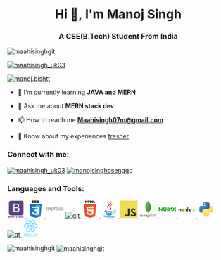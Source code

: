 <h1 align="center">Hi 👋, I'm Manoj Singh</h1>
<h3 align="center">A CSE(B.Tech) Student From India</h3>

<p align="left"> <img src="https://komarev.com/ghpvc/?username=maahisinghgit&label=Profile%20views&color=0e75b6&style=flat" alt="maahisinghgit" /> </p>

<p align="left"> <a href="https://twitter.com/maahisingh_uk03" target="blank"><img src="https://img.shields.io/twitter/follow/maahisingh_uk03?logo=twitter&style=for-the-badge" alt="maahisingh_uk03" /></a> </p>
<p align="left"> <a href="https://www.instagram.com/manoj.bishtt/" target="blank"><img src="https://img.shields.io/instagram/follow/maahisingh_uk03?logo=twitter&style=for-the-badge" alt="manoj.bishtt" /></a> </p>

- 🌱 I’m currently learning **JAVA and MERN**

- 💬 Ask me about **MERN stack dev**

- 📫 How to reach me **Maahisingh07m@gmail.com**

- 📄 Know about my experiences [fresher](fresher)

<h3 align="left">Connect with me:</h3>
<p align="left">
<a href="https://twitter.com/maahisingh_uk03" target="blank"><img align="center" src="https://raw.githubusercontent.com/rahuldkjain/github-profile-readme-generator/master/src/images/icons/Social/twitter.svg" alt="maahisingh_uk03" height="30" width="40" /></a>
<a href="https://linkedin.com/in/manoj singh" target="blank"><img align="center" src="https://raw.githubusercontent.com/rahuldkjain/github-profile-readme-generator/master/src/images/icons/Social/linked-in-alt.svg" alt="manojsinghcsenggg" height="30" width="40" /></a>
</p>

<h3 align="left">Languages and Tools:</h3>
<p align="left"> <a href="https://getbootstrap.com" target="_blank"> <img src="https://raw.githubusercontent.com/devicons/devicon/master/icons/bootstrap/bootstrap-plain-wordmark.svg" alt="bootstrap" width="40" height="40"/> </a> <a href="https://www.w3schools.com/css/" target="_blank"> <img src="https://raw.githubusercontent.com/devicons/devicon/master/icons/css3/css3-original-wordmark.svg" alt="css3" width="40" height="40"/> </a> <a href="https://expressjs.com" target="_blank"> <img src="https://raw.githubusercontent.com/devicons/devicon/master/icons/express/express-original-wordmark.svg" alt="express" width="40" height="40"/> </a> <a href="https://git-scm.com/" target="_blank"> <img src="https://www.vectorlogo.zone/logos/git-scm/git-scm-icon.svg" alt="git" width="40" height="40"/> </a> <a href="https://www.w3.org/html/" target="_blank"> <img src="https://raw.githubusercontent.com/devicons/devicon/master/icons/html5/html5-original-wordmark.svg" alt="html5" width="40" height="40"/> </a> <a href="https://www.java.com" target="_blank"> <img src="https://raw.githubusercontent.com/devicons/devicon/master/icons/java/java-original.svg" alt="java" width="40" height="40"/> </a> <a href="https://developer.mozilla.org/en-US/docs/Web/JavaScript" target="_blank"> <img src="https://raw.githubusercontent.com/devicons/devicon/master/icons/javascript/javascript-original.svg" alt="javascript" width="40" height="40"/> </a> <a href="https://www.mongodb.com/" target="_blank"> <img src="https://raw.githubusercontent.com/devicons/devicon/master/icons/mongodb/mongodb-original-wordmark.svg" alt="mongodb" width="40" height="40"/> </a> <a href="https://www.nginx.com" target="_blank"> <img src="https://raw.githubusercontent.com/devicons/devicon/master/icons/nginx/nginx-original.svg" alt="nginx" width="40" height="40"/> </a> <a href="https://nodejs.org" target="_blank"> <img src="https://raw.githubusercontent.com/devicons/devicon/master/icons/nodejs/nodejs-original-wordmark.svg" alt="nodejs" width="40" height="40"/> </a> <a href="https://www.python.org" target="_blank"> <img src="https://raw.githubusercontent.com/devicons/devicon/master/icons/python/python-original.svg" alt="python" width="40" height="40"/> </a> <a href="https://www.qt.io/" target="_blank"> <img src="https://upload.wikimedia.org/wikipedia/commons/0/0b/Qt_logo_2016.svg" alt="qt" width="40" height="40"/> </a> <a href="https://reactjs.org/" target="_blank"> <img src="https://raw.githubusercontent.com/devicons/devicon/master/icons/react/react-original-wordmark.svg" alt="react" width="40" height="40"/> </a> </p>

<p><img align="left" src="https://github-readme-stats.vercel.app/api/top-langs?username=maahisinghgit&show_icons=true&locale=en&layout=compact" alt="maahisinghgit" /></p>

<p>&nbsp;<img align="center" src="https://github-readme-stats.vercel.app/api?username=maahisinghgit&show_icons=true&locale=en" alt="maahisinghgit" /></p>

